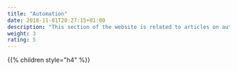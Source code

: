 ```yaml
---
title: "Automation"
date: 2018-11-01T20:27:15+01:00
description: "This section of the website is related to articles on automation using Python or other programming languages."
weight: 3
rating: 5
---
```


{{% children style="h4" %}}
